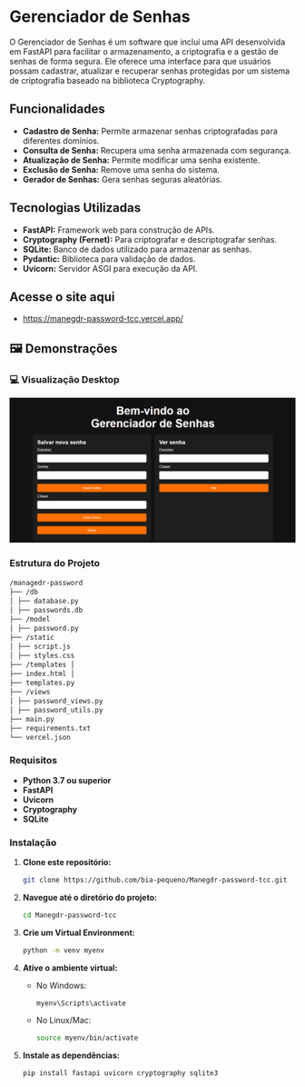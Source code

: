 # Gerenciador de Senhas

O Gerenciador de Senhas é um software que inclui uma API desenvolvida em FastAPI para facilitar o armazenamento, a criptografia e a gestão de senhas de forma segura. Ele oferece uma interface para que usuários possam cadastrar, atualizar e recuperar senhas protegidas por um sistema de criptografia baseado na biblioteca Cryptography.

## Funcionalidades

- **Cadastro de Senha:** Permite armazenar senhas criptografadas para diferentes domínios.
- **Consulta de Senha:** Recupera uma senha armazenada com segurança.
- **Atualização de Senha:** Permite modificar uma senha existente.
- **Exclusão de Senha:** Remove uma senha do sistema.
- **Gerador de Senhas:** Gera senhas seguras aleatórias.

## Tecnologias Utilizadas

- **FastAPI:** Framework web para construção de APIs.
- **Cryptography (Fernet):** Para criptografar e descriptografar senhas.
- **SQLite:** Banco de dados utilizado para armazenar as senhas.
- **Pydantic:** Biblioteca para validação de dados.
- **Uvicorn:** Servidor ASGI para execução da API.

## Acesse o site aqui
- https://manegdr-password-tcc.vercel.app/

## 🖼️ Demonstrações

### 💻 Visualização Desktop

<img src="https://raw.githubusercontent.com/bia-pequeno/Manegdr-password-tcc/main/assets/desktop.png" alt="Tela Desktop" width="1000"/>

### Estrutura do Projeto

```
/managedr-password
├── /db
│ ├── database.py
│ ├── passwords.db
├── /model
│ ├── password.py
├── /static
│ ├── script.js
│ ├── styles.css
├── /templates │
├── index.html │
├── templates.py
├── /views
│ ├── password_views.py
│ ├── password_utils.py
├── main.py
├── requirements.txt
└── vercel.json  
```

### Requisitos

- **Python 3.7 ou superior**
- **FastAPI**
- **Uvicorn**
- **Cryptography**
- **SQLite**

### Instalação

1. **Clone este repositório:**

   ```bash
   git clone https://github.com/bia-pequeno/Manegdr-password-tcc.git
   ```

2. **Navegue até o diretório do projeto:**

   ```bash
   cd Manegdr-password-tcc
   ```

3. **Crie um Virtual Environment:**

   ```bash
   python -m venv myenv
   ```

4. **Ative o ambiente virtual:**

   - No Windows:
     ```bash
     myenv\Scripts\activate
     ```
   - No Linux/Mac:
     ```bash
     source myenv/bin/activate
     ```

5. **Instale as dependências:**

   ```bash
   pip install fastapi uvicorn cryptography sqlite3
   ```
